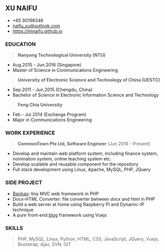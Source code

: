## XU NAIFU
> 
- +65 90198346 
- naifu_xu@outlook.com
- https://imnaifu.github.io

### EDUCATION
> **Nanyang Technological University (NTU)**  
- Aug.2015 - Jun.2016 (Singapore)   
- Master of Science in Communications Engineering 

> **University of Electronic Science and Technology of China (UESTC)** 
- Sep.2011 - Jun.2015 (Chengdu, China)   
- Bachelor of Science in Electronic Information Science and Technology 

> **Feng Chia University** 
- Feb - Jul 2014 (Exchange Program)   
- Major in Communications Engineering

### WORK EXPERIENCE

> **CommonTown Pte Ltd, Software Engineer** (Jun 2016 - Present) 
- Develop and maintain web platform system, including finance system, nomination system, online teaching system etc.
- Develop scalable and reusable component for the repository
- Full stack development using Linux, Apache, MySQL, PHP, JQuery

### SIDE PROJECT
> 
- [Baobao](https://packagist.org/packages/imnaifu/baobao): tiny MVC web framework in PHP
- Docx-HTML Converter: file converter between docx and html in PHP
- Build a web server at home using Raspberry Pi and Dynamic-IP technique
- A pure front-end [blog](https://imnaifu.github.io/) framework using Vuejs

### SKILLS 
> PHP, MySQL, Linux, Python, HTML, CSS, JavaScript, JQuery, Vuejs, Bootstrap, Ajax, SVN, GIT   


